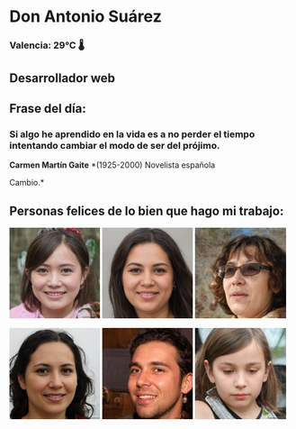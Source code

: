 # Don Antonio Suárez
### Valencia:  29°C 🌡️
## Desarrollador web
## Frase del día:
<!-- START QUOTE -->
### Si algo he aprendido en la vida es a no perder el tiempo intentando cambiar el modo de ser del prójimo.
**Carmen Martín Gaite** *(1925-2000) Novelista española


Cambio.*
<!-- END QUOTE -->






## Personas felices de lo bien que hago mi trabajo:

<p float="left">
  <img src="src/image_0.png" width="32%" />
  <img src="src/image_1.png" width="32%" /> 
  <img src="src/image_2.png" width="32%" />
</p>
<p float="left">
  <img src="src/image_3.png" width="32%" />
  <img src="src/image_4.png" width="32%" /> 
  <img src="src/image_5.png" width="32%" />
</p>
